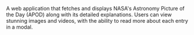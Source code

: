 A web application that fetches and displays NASA's Astronomy Picture of the Day (APOD) along with its detailed explanations. Users can view stunning images and videos, with the ability to read more about each entry in a modal. 

